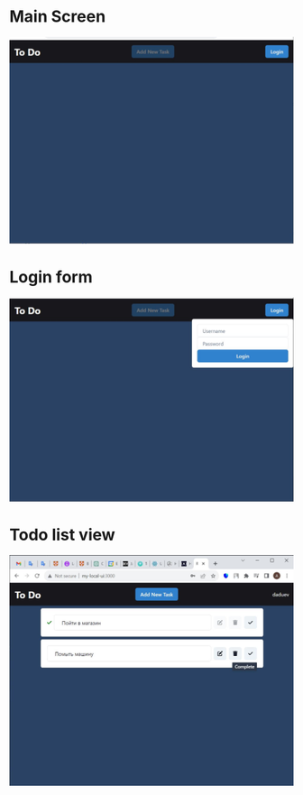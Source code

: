 # Main Screen
![image1](preview/image1.JPG)

# Login form
![image2](preview/image2.JPG)

# Todo list view
![image3](preview/image3.JPG)